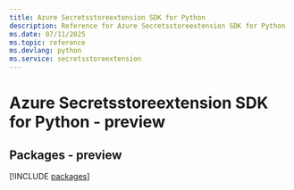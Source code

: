 ```yaml
---
title: Azure Secretsstoreextension SDK for Python
description: Reference for Azure Secretsstoreextension SDK for Python
ms.date: 07/11/2025
ms.topic: reference
ms.devlang: python
ms.service: secretsstoreextension
---
```

# Azure Secretsstoreextension SDK for Python - preview
## Packages - preview
[!INCLUDE [packages](secretsstoreextension-index.md)]